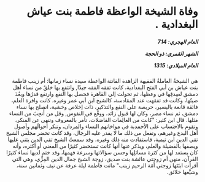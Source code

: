 <h1 dir="rtl">وفاة الشيخة الواعظة فاطمة بنت عياش البغدادية  .</h1>

<h5 dir="rtl">العام الهجري:  714

الشهر القمري: ذو الحجة

العام الميلادي: 1315</h5>

<p dir="rtl">هي الشيخةُ العاملةُ الفقيهة الزاهدة القانتة الواعظة سيدة نساء زمانها: أم زينب فاطمة بنت عياش بن أبي الفتح البغدادية، كانت تفقه الفقه جيدًا, وانتفع بها خلقٌ من نساء أهل دمشق لصِدقِها في وعظها، ثم تحولت إلى القاهرة فحصل بها النفع وارتفع قدرُها وبعُدَ صيتُها، وكانت قد تفقهت عند المقادسة، كالشيخ ابن أبي عمر وغيره. كانت وافرة العلم، فائقة قانعة باليسير، حريصة على النفع والتذكير، ذات إخلاص وخشية، انصلح بها نساء دمشق، ثم نساء مصر، وكان لها قبول زائد، ووقْع في النفوس, وقل من أُنجِبَ من النساء مثلها. قال ابن كثير: "كانت من العالِمات الفاضلات، تأمر بالمعروف وتنهى عن المنكر، وتقوم بالاحتساب على الأحمدية في مواخاتهم النساء والمردان، وتنكر أحوالَهم وأصول أهل البدع وغيرهم، وتفعل من ذلك ما لا يقدر عليه الرجال، وقد كانت تحضر مجلس الشيخ تقي الدين ابن تيمية، فاستفادت منه ذلك وغيره، وقد سمعتُ الشيخ تقي الدين يثني عليها ويصفها بالفضيلة والعلم، ويذكر عنها أنها كانت تستحضر كثيرًا من المغني أو أكثره، وأنه كان يستعد لها من كثرة مسائلِها وحسن سؤالاتها وسرعة فهمها، وقد ختم لديها نساء كثيرًا القرآن، منهن أم زوجتي عائشة بنت صديق، زوجة الشيخ جمال الدين المِزِّي، وهي التي أقرأت ابنَتَها زوجتي أَمَة الرحيم زينب" ماتت فاطمة ليلة عرفة عن نيف وثمانين سنة، وشيَّعها خلائق.</p></br>
